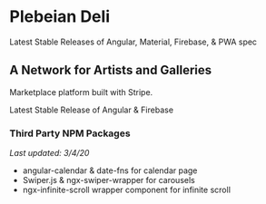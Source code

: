 # Plebeian Deli

Latest Stable Releases of Angular, Material, Firebase, & PWA spec

## A Network for Artists and Galleries

Marketplace platform built with Stripe.

Latest Stable Release of Angular & Firebase

### Third Party NPM Packages

*Last updated: 3/4/20*

- angular-calendar & date-fns for calendar page
- Swiper.js & ngx-swiper-wrapper for carousels
- ngx-infinite-scroll wrapper component for infinite scroll
